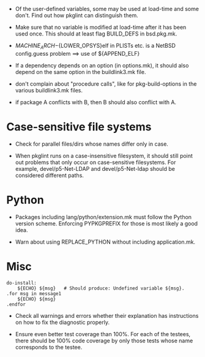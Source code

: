* Of the user-defined variables, some may be used at load-time and some
  don't. Find out how pkglint can distinguish them.

* Make sure that no variable is modified at load-time after it has been
  used once. This should at least flag BUILD_DEFS in bsd.pkg.mk.

* ${MACHINE_ARCH}-${LOWER_OPSYS}elf in PLISTs etc. is a NetBSD config.guess
  problem ==> use of ${APPEND_ELF}

* If a dependency depends on an option (in options.mk), it should also
  depend on the same option in the buildlink3.mk file.

* don't complain about "procedure calls", like for pkg-build-options in
  the various buildlink3.mk files.

* if package A conflicts with B, then B should also conflict with A.

# Case-sensitive file systems

* Check for parallel files/dirs whose names differ only in case.

* When pkglint runs on a case-insensitive filesystem, it should still
  point out problems that only occur on case-sensitive filesystems. For
  example, devel/p5-Net-LDAP and devel/p5-Net-ldap should be considered
  different paths.

# Python

* Packages including lang/python/extension.mk must follow the Python version
  scheme. Enforcing PYPKGPREFIX for those is most likely a good idea.

* Warn about using REPLACE_PYTHON without including application.mk.

# Misc

```
do-install:
	${ECHO} ${msg}   # Should produce: Undefined variable ${msg}.
.for msg in message1
	${ECHO} ${msg}
.endfor
```

* Check all warnings and errors whether their explanation has instructions
  on how to fix the diagnostic properly.

* Ensure even better test coverage than 100%.
  For each of the testees, there should be 100% code coverage by
  only those tests whose name corresponds to the testee.
